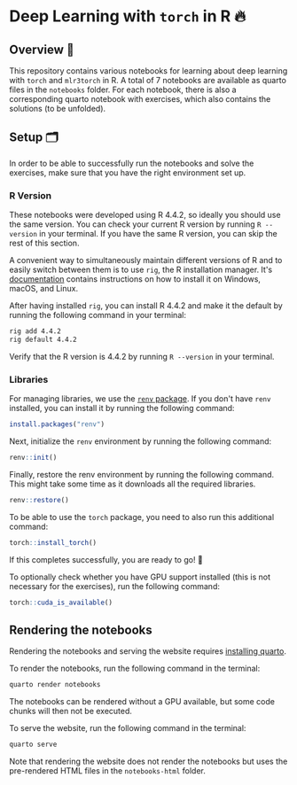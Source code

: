 # Deep Learning with `torch` in R :fire:

## Overview :book:

This repository contains various notebooks for learning about deep learning with `torch` and `mlr3torch` in R.
A total of 7 notebooks are available as quarto files in the `notebooks` folder.
For each notebook, there is also a corresponding quarto notebook with exercises, which also contains the solutions (to be unfolded).

## Setup :card_index_dividers:

In order to be able to successfully run the notebooks and solve the exercises, make sure that you have the right environment set up.

### R Version

These notebooks were developed using R 4.4.2, so ideally you should use the same version.
You can check your current R version by running `R --version` in your terminal.
If you have the same R version, you can skip the rest of this section.

A convenient way to simultaneously maintain different versions of R and to easily switch between them is to use `rig`, the R installation manager.
It's [documentation](https://github.com/r-lib/rig?tab=readme-ov-file#id-installation) contains instructions on how to install it on Windows, macOS, and Linux.

After having installed `rig`, you can install R 4.4.2 and make it the default by running the following command in your terminal:

```bash
rig add 4.4.2
rig default 4.4.2
```

Verify that the R version is 4.4.2 by running `R --version` in your terminal.

### Libraries

For managing libraries, we use the [`renv` package](https://rstudio.github.io/renv/articles/renv.html).
If you don't have `renv` installed, you can install it by running the following command:

```r
install.packages("renv")
```

Next, initialize the `renv` environment by running the following command:

```r
renv::init()
```

Finally, restore the renv environment by running the following command.
This might take some time as it downloads all the required libraries.

```r
renv::restore()
```

To be able to use the `torch` package, you need to also run this additional command:

```r
torch::install_torch()
```

If this completes successfully, you are ready to go! :rocket:

To optionally check whether you have GPU support installed (this is not necessary for the exercises), run the following command:

```r
torch::cuda_is_available()
```

## Rendering the notebooks

Rendering the notebooks and serving the website requires [installing quarto](https://docs.posit.co/resources/install-quarto.html).

To render the notebooks, run the following command in the terminal:

```bash
quarto render notebooks
```

The notebooks can be rendered without a GPU available, but some code chunks will then not be executed.

To serve the website, run the following command in the terminal:

```bash
quarto serve
```

Note that rendering the website does not render the notebooks but uses the pre-rendered HTML files in the `notebooks-html` folder.
